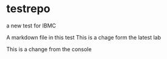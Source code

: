 # testrepo
a new test for IBMC

A markdown file in this test
This is a chage form the latest lab

This is a change from the console